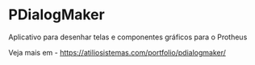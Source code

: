 # PDialogMaker
Aplicativo para desenhar telas e componentes gráficos para o Protheus

Veja mais em - https://atiliosistemas.com/portfolio/pdialogmaker/